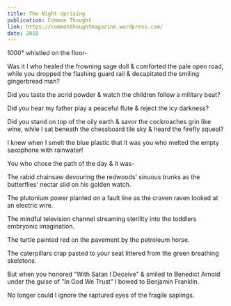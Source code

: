 ```yaml
---
title: The Night Uprising
publication: Common Thought
link: https://commonthoughtmagazine.wordpress.com/
date: 2010
---
```


1000° whistled on the floor-

Was it I who healed the frowning sage doll
         & comforted the pale open road,
while you dropped the flashing guard rail 
         & decapitated the smiling gingerbread man?

Did you taste the acrid powder
         & watch the children follow a military beat?

Did you hear my father play a peaceful flute
        & reject the icy darkness?

Did you stand on top of the oily earth
                 & savor the cockroaches grin like wine,
while I sat beneath the chessboard tile sky
                    & heard the firefly squeal?

I knew when I smelt the blue plastic
that it was you who melted
the empty saxophone with rainwater!

You who chose the path of the day & 
                                    it was-

The rabid chainsaw devouring the redwoods’ sinuous trunks
             as the butterflies’ nectar slid on his golden watch.

The plutonium power planted on a fault line
             as the craven raven looked at an electric wire.

The mindful television channel streaming sterility
              into the toddlers embryonic imagination.

The turtle painted red on the pavement 
              by the petroleum horse.

The caterpillars crap pasted to your seat
              littered from the green breathing skeletons. 

But when you honored “With Satan I Deceive"
                             & smiled to Benedict Arnold
                             under the guise of ”In God We Trust”
                             I bowed to Benjamin Franklin.

No longer could I ignore the raptured eyes
                              of the fragile saplings.